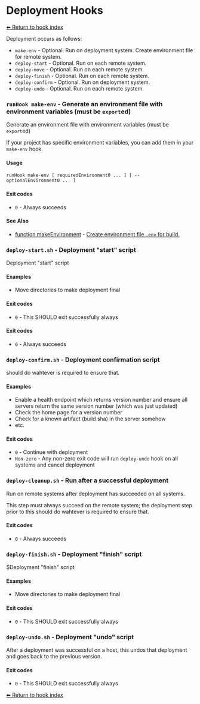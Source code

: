# Deployment Hooks

[⬅ Return to hook index](index.md)

Deployment occurs as follows:

- `make-env` - Optional. Run on deployment system. Create environment file for remote system.
- `deploy-start` - Optional. Run on each remote system.
- `deploy-move` - Optional. Run on each remote system.
- `deploy-finish` - Optional. Run on each remote system.
- `deploy-confirm` - Optional. Run on deployment system.
- `deploy-undo` - Optional. Run on each remote system.


### `runHook make-env` - Generate an environment file with environment variables (must be `export`ed)

Generate an environment file with environment variables (must be `export`ed)

If your project has specific environment variables, you can add them in your `make-env` hook.

#### Usage

    runHook make-env [ requiredEnvironment0 ... ] [ -- optionalEnvironment0 ... ]

#### Exit codes

- `0` - Always succeeds

#### See Also

- [function makeEnvironment](./docs/tools/todo.md) - [Create environment file `.env` for build.](https://github.com/zesk/build/blob/main/bin/build/tools/pipeline.sh#L458)


### `deploy-start.sh` - Deployment "start" script

Deployment "start" script

#### Examples

- Move directories to make deployment final

#### Exit codes

- `0` - This SHOULD exit successfully always

#### Exit codes

- `0` - Always succeeds

### `deploy-confirm.sh` - Deployment confirmation script

should do wahtever is required to ensure that.

#### Examples

- Enable a health endpoint which returns version number and ensure all servers return the same version number (which was just updated)
- Check the home page for a version number
- Check for a known artifact (build sha) in the server somehow
- etc.

#### Exit codes

- `0` - Continue with deployment
- `Non-zero` - Any non-zero exit code will run `deploy-undo` hook on all systems and cancel deployment

### `deploy-cleanup.sh` - Run after a successful deployment

Run on remote systems after deployment has succeeded on all systems.

This step must always succeed on the remote system; the deployment step prior to this
should do wahtever is required to ensure that.

#### Exit codes

- `0` - Always succeeds

### `deploy-finish.sh` - Deployment "finish" script

$Deployment "finish" script

#### Examples

- Move directories to make deployment final

#### Exit codes

- `0` - This SHOULD exit successfully always

### `deploy-undo.sh` - Deployment "undo" script

After a deployment was successful on a host, this undos that deployment and goes back to the previous version.

#### Exit codes

- `0` - This SHOULD exit successfully always

[⬅ Return to hook index](index.md)
